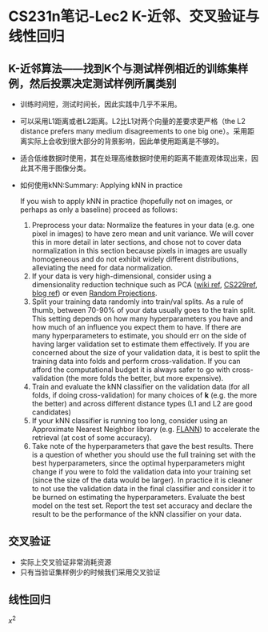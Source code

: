 # CS231n笔记-Lec2  K-近邻、交叉验证与线性回归 

## K-近邻算法——找到K个与测试样例相近的训练集样例，然后投票决定测试样例所属类别

- 训练时间短，测试时间长，因此实践中几乎不采用。

- 可以采用L1距离或者L2距离。L2比L1对两个向量的差要求更严格（the L2 distance prefers many medium disagreements to one big one）。采用距离实际上会收到很大部分的背景影响，因此单使用距离是不够的。

- 适合低维数据时使用，其在处理高维数据时使用的距离不能直观体现出来，因此其不用于图像分类。

- 如何使用kNN:Summary: Applying kNN in practice

  If you wish to apply kNN in practice (hopefully not on images, or perhaps as only a baseline) proceed as follows:

  1. Preprocess your data: Normalize the features in your data (e.g. one pixel in images) to have zero mean and unit variance. We will cover this in more detail in later sections, and chose not to cover data normalization in this section because pixels in images are usually homogeneous and do not exhibit widely different distributions, alleviating the need for data normalization.
  2. If your data is very high-dimensional, consider using a dimensionality reduction technique such as PCA ([wiki ref](http://en.wikipedia.org/wiki/Principal_component_analysis), [CS229ref](http://cs229.stanford.edu/notes/cs229-notes10.pdf), [blog ref](http://www.bigdataexaminer.com/understanding-dimensionality-reduction-principal-component-analysis-and-singular-value-decomposition/)) or even [Random Projections](http://scikit-learn.org/stable/modules/random_projection.html).
  3. Split your training data randomly into train/val splits. As a rule of thumb, between 70-90% of your data usually goes to the train split. This setting depends on how many hyperparameters you have and how much of an influence you expect them to have. If there are many hyperparameters to estimate, you should err on the side of having larger validation set to estimate them effectively. If you are concerned about the size of your validation data, it is best to split the training data into folds and perform cross-validation. If you can afford the computational budget it is always safer to go with cross-validation (the more folds the better, but more expensive).
  4. Train and evaluate the kNN classifier on the validation data (for all folds, if doing cross-validation) for many choices of **k** (e.g. the more the better) and across different distance types (L1 and L2 are good candidates)
  5. If your kNN classifier is running too long, consider using an Approximate Nearest Neighbor library (e.g. [FLANN](http://www.cs.ubc.ca/research/flann/)) to accelerate the retrieval (at cost of some accuracy).
  6. Take note of the hyperparameters that gave the best results. There is a question of whether you should use the full training set with the best hyperparameters, since the optimal hyperparameters might change if you were to fold the validation data into your training set (since the size of the data would be larger). In practice it is cleaner to not use the validation data in the final classifier and consider it to be burned on estimating the hyperparameters. Evaluate the best model on the test set. Report the test set accuracy and declare the result to be the performance of the kNN classifier on your data.

## 交叉验证

- 实际上交叉验证非常消耗资源
- 只有当验证集样例少的时候我们采用交叉验证

## 线性回归

$x^2$